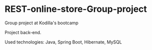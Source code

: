 # REST-online-store-Group-project

Group project at Kodilla's bootcamp

Project back-end.

Used technologies:
Java, Spring Boot, Hibernate, MySQL
